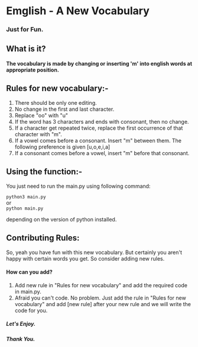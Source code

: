 # Emglish - A New Vocabulary
### Just for Fun.

## What is it?
#### The vocabulary is made by changing or inserting 'm' into english words at appropriate position.

## Rules for new vocabulary:-

1. There should be only one editing.
2. No change in the first and last character.
3. Replace "oo" with "u"
4. If the word has 3 characters and ends with consonant, then no change.
5. If a character get repeated twice, replace the first occurrence of that character with "m".
6. If a vowel comes before a consonant. Insert "m" between them. The following preference is given [u,o,e,i,a]
7. If a consonant comes before a vowel, insert "m" before that consonant.

## Using the function:-

You just need to run the main.py using following command:

```python3 main.py```  
or  
```python main.py```  

depending on the version of python installed.
 
## Contributing Rules:

So, yeah you have fun with this new vocabulary. But certainly you aren't happy with certain words you get. So consider adding new rules.

#### How can you add?

1. Add new rule in "Rules for new vocabulary" and add the required code in main.py.
2. Afraid you can't code. No problem. Just add the rule in "Rules for new vocabulary" and add [new rule] after your new rule and we will write the code for you.

##### Let's Enjoy.
##### Thank You.

